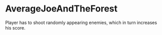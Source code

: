 # AverageJoeAndTheForest
 Player has to shoot randomly appearing enemies, which in turn increases his score.
